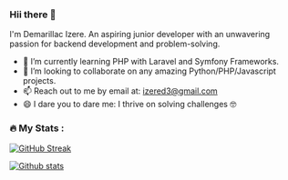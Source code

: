 ### Hii there 👋

I'm Demarillac Izere.
An aspiring junior developer with an unwavering passion for backend development and problem-solving.

- 🌱 I’m currently learning PHP with Laravel and Symfony Frameworks.
- 👯 I’m looking to collaborate on any amazing Python/PHP/Javascript projects.
- 📫 Reach out to me by email at: izered3@gmail.com
- 😄 I dare you to dare me: I thrive on solving challenges 🤓

### :fire: My Stats :

[![GitHub Streak](http://github-readme-streak-stats.herokuapp.com?user=demarillacizere&theme=dark&background=000000)](https://git.io/streak-stats)

[![Github stats](https://github-stats-ashy.vercel.app/api?username=demarillacizere&show_icons=true&theme=dark&rank_icon=github&hide_title=true)](https://github.com/demarillacizere/github-readme-stats)
<!--
**demarillacizere/demarillacizere** is a ✨ _special_ ✨ repository because its `README.md` (this file) appears on your GitHub profile.

Here are some ideas to get you started:

- 🔭 I’m currently working on ...
- 🌱 I’m currently learning PHP and Python
- 👯 I’m looking to collaborate on ...
- 🤔 I’m looking for help with ...
- 💬 Ask me about ...
- 📫 How to reach me: ...

- ⚡ Fun fact: ...
-->
